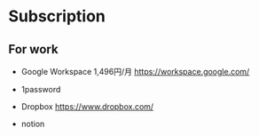# Subscription

## For work

- Google Workspace 1,496円/月
https://workspace.google.com/

- 1password

- Dropbox
https://www.dropbox.com/

- notion

